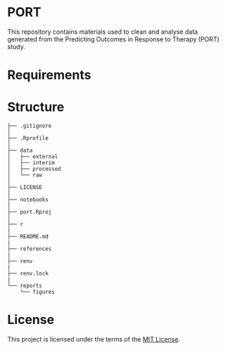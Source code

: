 # PORT

This repository contains materials used to clean and analyse data generated from the Predicting Outcomes in Response to Therapy (PORT) study.

# Requirements

# Structure

    ├── .gitignore
    │
    ├── .Rprofile
    │
    ├── data
    │   ├── external
    │   ├── interim
    │   ├── processed
    │   └── raw
    │
    ├── LICENSE
    │
    ├── notebooks
    │
    ├── port.Rproj
    │   
    ├── r
    |
    ├── README.md
    |
    ├── references
    |
    ├── renv
    |
    ├── renv.lock
    |
    └── reports
        └── figures

# License

This project is licensed under the terms of the [MIT License](https://github.com/McGregor14/port/blob/main/LICENSE).

